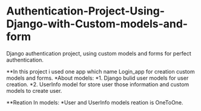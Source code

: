 # Authentication-Project-Using-Django-with-Custom-models-and-form
 Django authentication project, using custom models and forms for perfect authentication.
 
 **In this project i used one app which name Login_app for creation custom models and forms.
 *About models:
  *1. Django bulid user models for user creation.
  *2. UserInfo model for store user those information and custom models to create user.

**Reation In models:
*User and UserInfo models reation is OneToOne.
   
 
